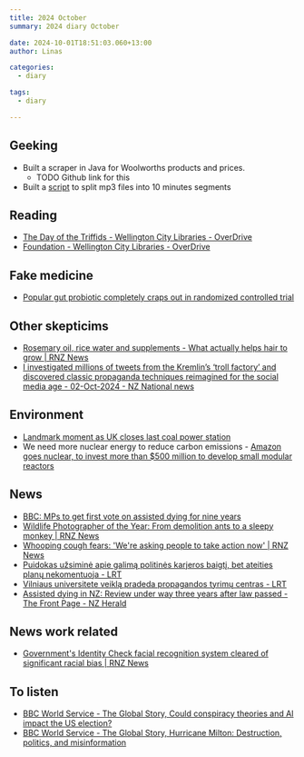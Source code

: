 ```yaml
---
title: 2024 October
summary: 2024 diary October

date: 2024-10-01T18:51:03.060+13:00
author: Linas

categories:
  - diary

tags:
  - diary

---
```


## Geeking

* Built a scraper in Java for Woolworths products and prices.
  * TODO Github link for this
* Built a [script](https://gist.github.com/bro1/d213bc760d48573b6cda306b1d46eb73) to split mp3 files into 10 minutes segments

## Reading

* [The Day of the Triffids - Wellington City Libraries - OverDrive](https://wcl.overdrive.com/media/104410)
* [Foundation - Wellington City Libraries - OverDrive](https://wcl.overdrive.com/media/3877354)

## Fake medicine

* [Popular gut probiotic completely craps out in randomized controlled trial](https://arstechnica.com/health/2024/10/popular-gut-probiotic-completely-craps-out-in-randomized-controlled-trial/)

## Other skepticims

* [Rosemary oil, rice water and supplements - What actually helps hair to grow | RNZ News](https://www.rnz.co.nz/news/national/529712/rosemary-oil-rice-water-and-supplements-what-actually-helps-hair-to-grow)
* [I investigated millions of tweets from the Kremlin’s ‘troll factory’ and discovered classic propaganda techniques reimagined for the social media age - 02-Oct-2024 - NZ National news](https://home.nzcity.co.nz/news/article.aspx?id=407809)

## Environment

* [Landmark moment as UK closes last coal power station](https://www.bbc.com/news/articles/c5y35qz73n8o)
* We need more nuclear energy to reduce carbon emissions - [Amazon goes nuclear, to invest more than $500 million to develop small modular reactors](https://www.cnbc.com/2024/10/16/amazon-goes-nuclear-investing-more-than-500-million-to-develop-small-module-reactors.html?utm_source=tldrnewsletter)

## News

* [BBC: MPs to get first vote on assisted dying for nine years](https://www.bbc.com/news/articles/cwylpvjp78jo)
* [Wildlife Photographer of the Year: From demolition ants to a sleepy monkey | RNZ News](https://www.rnz.co.nz/news/national/530488/wildlife-photographer-of-the-year-from-demolition-ants-to-a-sleepy-monkey)
* [Whooping cough fears: 'We're asking people to take action now' | RNZ News](https://www.rnz.co.nz/news/national/530338/whooping-cough-fears-we-re-asking-people-to-take-action-now)
* [Puidokas užsiminė apie galimą politinės karjeros baigtį, bet ateities planų nekomentuoja - LRT](https://www.lrt.lt/naujienos/lietuvoje/2/2386116/puidokas-uzsimine-apie-galima-politines-karjeros-baigti-bet-ateities-planu-nekomentuoja)
* [Vilniaus universitete veiklą pradeda propagandos tyrimų centras - LRT](https://www.lrt.lt/naujienos/lietuvoje/2/2389837/vilniaus-universitete-veikla-pradeda-propagandos-tyrimu-centras)
* [Assisted dying in NZ: Review under way three years after law passed - The Front Page - NZ Herald](https://www.nzherald.co.nz/nz/assisted-dying-in-nz-review-under-way-three-years-after-law-passed-the-front-page/RBE3NVSHTVHIJIUIH2VTKZGNFI/)


## News work related

* [Government's Identity Check facial recognition system cleared of significant racial bias | RNZ News](https://www.rnz.co.nz/news/national/530654/government-s-identity-check-facial-recognition-system-cleared-of-significant-racial-bias)

## To listen

* [BBC World Service - The Global Story, Could conspiracy theories and AI impact the US election?](https://www.bbc.co.uk/programmes/w3ct6drc)
* [BBC World Service - The Global Story, Hurricane Milton: Destruction, politics, and misinformation](https://www.bbc.co.uk/programmes/w3ct6dwv)
